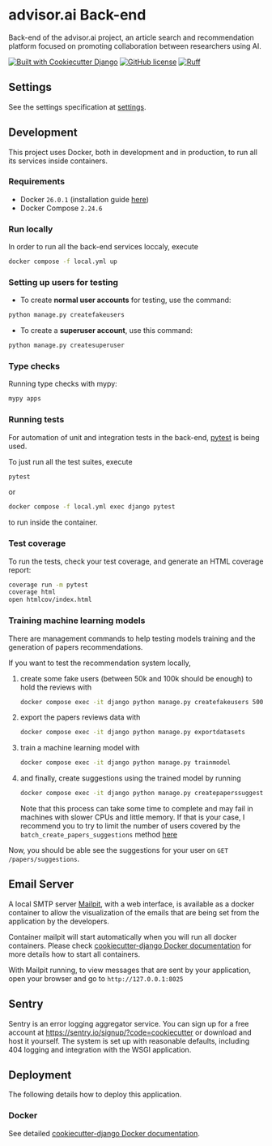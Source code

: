 # advisor.ai Back-end

Back-end of the advisor.ai project, an article search and recommendation platform focused on promoting collaboration between researchers using AI.

[![Built with Cookiecutter Django](https://img.shields.io/badge/built%20with-Cookiecutter%20Django-ff69b4.svg?logo=cookiecutter)](https://github.com/cookiecutter/cookiecutter-django/)
[![GitHub license](https://img.shields.io/badge/license-MIT-blue.svg)](./LICENSE)
[![Ruff](https://img.shields.io/endpoint?url=https://raw.githubusercontent.com/astral-sh/ruff/main/assets/badge/v2.json)](https://github.com/astral-sh/ruff)

## Settings

See the settings specification at [settings](http://cookiecutter-django.readthedocs.io/en/latest/settings.html).

## Development

This project uses Docker, both in development and in production, to run all its services inside containers.

### Requirements

- Docker `26.0.1` (installation guide [here](https://docs.docker.com/desktop/install/windows-install/))
- Docker Compose `2.24.6`

### Run locally

In order to run all the back-end services loccaly, execute

```bash
docker compose -f local.yml up
```

### Setting up users for testing

- To create **normal user accounts** for testing, use the command:

```bash
python manage.py createfakeusers
```

- To create a **superuser account**, use this command:

```bash
python manage.py createsuperuser
```

### Type checks

Running type checks with mypy:

```bash
mypy apps
```

### Running tests

For automation of unit and integration tests in the back-end, [pytest](https://docs.pytest.org/en/7.1.x/contents.html#) is being used.

To just run all the test suites, execute

```bash
pytest
```

or

```bash
docker compose -f local.yml exec django pytest
```

to run inside the container.

### Test coverage

To run the tests, check your test coverage, and generate an HTML coverage report:

```bash
coverage run -m pytest
coverage html
open htmlcov/index.html
```

### Training machine learning models

There are management commands to help testing models training and the generation of papers recommendations.

If you want to test the recommendation system locally,

1. create some fake users (between 50k and 100k should be enough) to hold the reviews with

    ```bash
    docker compose exec -it django python manage.py createfakeusers 50000
    ```

1. export the papers reviews data with

    ```bash
    docker compose exec -it django python manage.py exportdatasets
    ```

1. train a machine learning model with

    ```bash
    docker compose exec -it django python manage.py trainmodel
    ```

1. and finally, create suggestions using the trained model by running

    ```bash
    docker compose exec -it django python manage.py createpaperssuggestions --offset=25 --max=250
    ```

    Note that this process can take some time to complete and may fail in machines with slower CPUs and little memory. If that is your case, I recommend you to try to limit the number of users covered by the `batch_create_papers_suggestions` method [here](./apps/papers/tasks.py)

Now, you should be able see the suggestions for your user on `GET /papers/suggestions`.

## Email Server

A local SMTP server [Mailpit](https://github.com/axllent/mailpit), with a web interface, is available as a docker container to allow the visualization of the emails that are being set from the application by the developers.

Container mailpit will start automatically when you will run all docker containers.
Please check [cookiecutter-django Docker documentation](http://cookiecutter-django.readthedocs.io/en/latest/deployment-with-docker.html) for more details how to start all containers.

With Mailpit running, to view messages that are sent by your application, open your browser and go to `http://127.0.0.1:8025`

## Sentry

Sentry is an error logging aggregator service. You can sign up for a free account at <https://sentry.io/signup/?code=cookiecutter> or download and host it yourself.
The system is set up with reasonable defaults, including 404 logging and integration with the WSGI application.

## Deployment

The following details how to deploy this application.

### Docker

See detailed [cookiecutter-django Docker documentation](http://cookiecutter-django.readthedocs.io/en/latest/deployment-with-docker.html).
